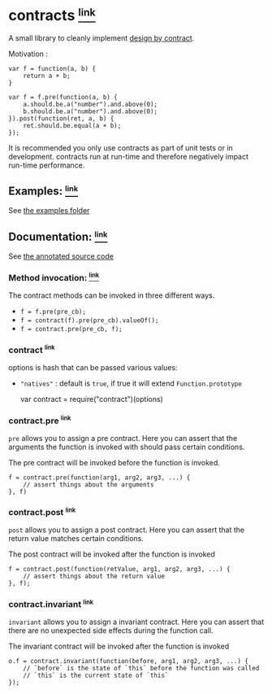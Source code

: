 # contracts <a name="contracts" href="#contracts"><small><sup>link</sup></small></a>

A small library to cleanly implement [design by contract][1].

Motivation :

	var f = function(a, b) {
		return a + b;
	}

	var f = f.pre(function(a, b) {
		a.should.be.a("number").and.above(0);
		b.should.be.a("number").and.above(0);
	}).post(function(ret, a, b) {
		ret.should.be.equal(a + b);
	});

It is recommended you only use contracts as part of unit tests or in development. contracts run at run-time and therefore negatively impact run-time performance.

## Examples: <a name="Examples" href="#Examples"><small><sup>link</sup></small></a>

See [the examples folder][2]

## Documentation: <a name="Documentation" href="#Documentation"><small><sup>link</sup></small></a>

See [the annotated source code][3]

### Method invocation: <a name="Method_invocation" href="#Method_invocation"><small><sup>link</sup></small></a>

The contract methods can be invoked in three different ways.

 - `f = f.pre(pre_cb);`
 - `f = contract(f).pre(pre_cb).valueOf();`
 - `f = contract.pre(pre_cb, f);`

### contract <a name="_contract" id="#_contract"><small><sup>link</sup></small></a>

options is hash that can be passed various values:

 - `"natives"` : default is `true`, if true it will extend `Function.prototype`

    var contract = require("contract")(options)

### contract.pre <a name="contract.pre" id="#contract.pre"><small><sup>link</sup></small></a>

`pre` allows you to assign a pre contract. Here you can assert that the arguments the function is invoked with should pass certain conditions.

The pre contract will be invoked before the function is invoked.

    f = contract.pre(function(arg1, arg2, arg3, ...) {
        // assert things about the arguments
    }, f)

### contract.post <a name="contract.post" id="#contract.post"><small><sup>link</sup></small></a>

`post` allows you to assign a post contract. Here you can assert that the return value matches certain conditions.

The post contract will be invoked after the function is invoked

    f = contract.post(function(retValue, arg1, arg2, arg3, ...) {
        // assert things about the return value
    }, f);

### contract.invariant <a name="contract.invariant" id="#contract.invariant"><small><sup>link</sup></small></a>

`invariant` allows you to assign a invariant contract. Here you can assert that there are no unexpected side effects during the function call.

The invariant contract will be invoked after the function is invoked

    o.f = contract.invariant(function(before, arg1, arg2, arg3, ...) {
        // `before` is the state of `this` before the function was called
        // `this` is the current state of `this`
    });

  [1]: http://en.wikipedia.org/wiki/Design_by_contract
  [2]: https://github.com/Raynos/contract/tree/master/examples
  [3]: http://raynos.github.com/contract/docs/contract.html